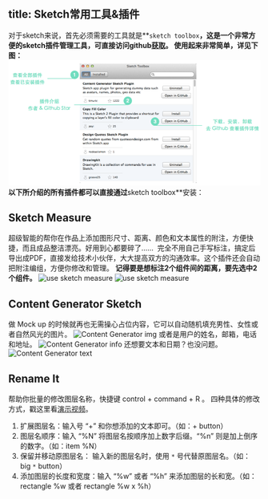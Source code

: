 title: Sketch常用工具&插件
---
对于sketch来说，首先必须需要的工具就是**`sketch toolbox`**，这是一个非常方便的sketch插件管理工具，可直接访问github[获取][1]。
使用起来非常简单，详见下图：
![How to use sketch toolbox?][image-1]
以下所介绍的所有插件都可以直接通过**sketch toolbox**安装：
## Sketch Measure
超级智能的帮你在作品上添加图形尺寸、距离、颜色和文本属性的附注，方便快捷，而且成品整洁漂亮。好用到心都要碎了……  完全不用自己手写标注，搞定后导出成PDF，直接发给技术小伙伴，大大提高双方的沟通效率。这个插件还会自动把附注编组，方便你修改和管理。
**记得要是想标注2个组件间的距离，要先选中2个组件。**
![][image-2]
![][image-3]
## Content Generator Sketch
做 Mock up 的时候就再也无需操心占位内容，它可以自动随机填充男性、女性或者自然风光的图片。
![][image-4]
或者是用户的姓名，邮箱，电话和地址。
![][image-5]
还想要文本和日期？也没问题。
![][image-6]
## Rename It
帮助你批量的修改图层名称，快捷键 control + command + R 。
四种具体的修改方式，戳这里看[演示视频][2]。
1. 扩展图层名：输入号 “+” 和你想添加的文本即可。（如：+ button）
2. 图层名顺序：输入 “%N” 将图层名按顺序加上数字后缀。“%n” 则是加上倒序的数字。（如：item %N）
3. 保留并移动原图层名： 输入新的图层名时，使用 `*` 号代替原图层名。（如：big `*` button）
4. 添加图层的长度和宽度：输入 “%w” 或者 “%h” 来添加图层的长和宽。（如：rectangle %w 或者 rectangle %w x %h）

[1]:	https://github.com/shahruz/Sketch-Toolbox "获取sketch toolbox"
[2]:	http://vimeo.com/85064841 "演示Rename it"

[image-1]:	/img/sketch/sketch%20toolbox.png "sketch toolbox"
[image-2]:	/img/sketch/sketch-measure.png "use sketch measure"
[image-3]:	/img/sketch/sketch-measure2.png "use sketch measure"
[image-4]:	/sketch/source-gen1.gif "Content Generator img"
[image-5]:	/sketch/source-gen2.gif "Content Generator info"
[image-6]:	/sketch/source-gen3.gif "Content Generator text"